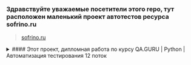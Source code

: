 ### Здравствуйте уважаемые посетители этого repo, тут расположен маленький проект автотестов ресурса sofrino.ru
> <a target="_blank" href="https://sofrino.ru/">sofrino.ru</a>

<details>
  <summary> #### Этот проект, дипломная работа по курсу QA.GURU | Python | Автоматизация тестирования 12 поток</summary>
В этом проект представлены демонстрационные тесты для практики и обучения на курсе.


#### Используемый стэк:

<div align="center">
    <img title="Pytest" width="50" src="resources/img/pytest-original-wordmark.svg">
    <img title="Selene" width="50" src="resources/img/selene.png">
    <img title="Jenkins" width="50" height="50" src="resources/img/Jenkins.png">
    <img title="Selenoid" width="50" src="resources/img/Selenoid.png">
    <img title="Allure" width="50" src="resources/img/Allure_Report.png">
    <img title="Allure" width="50" src="resources/img/appium.png">
    <img title="Allure" width="50" src="resources/img/browserstack.png">
    <img title="Allure" width="50" src="resources/img/telegram.png">
</div>

#### Cписко UI-автотестов в web:

- [x] [Страница поиск товара](tests/web/test_find_product.py) (позитив негатив)
- * Поиск существуюущего товара.(Ожидаем Успех) 
- * Поиск не существуюущего товара. (Ожидаем Ошибку)
- [x] [Страница написать отзыв](tests/web/test_review.py) (позитив)
- * Отправка Отзыва со статичным текстом. (Ожидаем Успех) 
- * Отправка Отзыва с динамическим текстом. (Ожидаем Успех)  
- [x] [Страница Вход пользователя](tests/web/test_user_login.py) (позитив негатив)
- * Вход актуального пользователя. (Ожидаем Успех)
- * Вход не зарегистрированного пользователя статичные данные. (Ожидаем Ошибку)
- * Вход не зарегистрированного пользователя динамичные данные. (Ожидаем Ошибку)
- [x] [Страница Регистрация пользователя](tests/web/test_register_user.py) (позитив негатив)
- * Регистраиця сгенерированного пользователя. (Ожидаем Успех)
- * Регистраиця пользователя с не коректным e-mail. (Ожидаем Ошибку)
- * Регистраиця сгенерированного пользователя с пустым паролем. (Ожидаем Ошибку)

#### Cписко API-автотестов:

- [x] [Вход пользователя](tests/api/test_login.py) (позитив негатив)
- * Вход актуального пользователя. (Ожидаем Успех)
- * Вход актуального пользователя с не коректным паролем. (Ожидаем Ошибку)


#### Для локального автоматического запуска автотестов, запустить от администратора [starter.ps1](starter.ps1)
##### В cli PowerShell Выберете желаемые тесты введя цифру:
- [x] "1. Web"
- [x] "2. API"

<h3> Для локально ручного запуска автотестов:</h3>
<p><b>Запуск всех тестов</b></p>
<pre>
    pytest
</pre>
<p><b>Запуск web тестов</b></p>
<pre>
    pytest tests/web
</pre>
<p><b>Запуск API тестов</b></p>
<pre>
    pytest tests/api
</pre>


#### Для запуска автотестов в Jenkins

- [x] 1. Открыть <a target="_blank" href="https://jenkins.autotests.cloud/job/C12-jonickc-diplom_unit22/">проект</a>
- [x] 2. Выбрать пункт Собрать
- [x] 2. Дождаться оповещения в Tелеграм [канал](https://t.me/+D-lMxBsV3vFhOWUy)  
- [x] 3. Подробный отчет запуска смотреть в отчёте [Allure](https://jenkins.autotests.cloud/job/C12-jonickc-sofrno_mini_test-unit14/3/allure)

#### Пример визуальных отчетов:

- [x] Оповещение в Телеграм

<div align="center">
    <img width="500" src="resources/img/teleg_report.PNG">
</div>

- [x] Общий отчет

![allure_rep_all_01.PNG](resources/img/allure_rep_all_01.PNG)

- [x] отчет кейса с ошибкой

![allure_rep_fail_01.PNG](resources/img/allure_rep_fail_01.PNG)

- [x] отчет успешного кейса

![allure_rep_good_01.PNG](resources/img/allure_rep_good_01.PNG)

- [x] Видео пример успешного кейса регистрации пользователя 

![4295e6c98140b5964a79f97b49727288.gif](resources/img/4295e6c98140b5964a79f97b49727288.gif)
